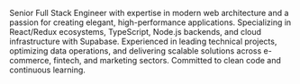 Senior Full Stack Engineer with expertise in modern web architecture and a passion for creating elegant, high-performance applications. Specializing in React/Redux ecosystems, TypeScript, Node.js backends, and cloud infrastructure with Supabase. Experienced in leading technical projects, optimizing data operations, and delivering scalable solutions across e-commerce, fintech, and marketing sectors. Committed to clean code and continuous learning.
